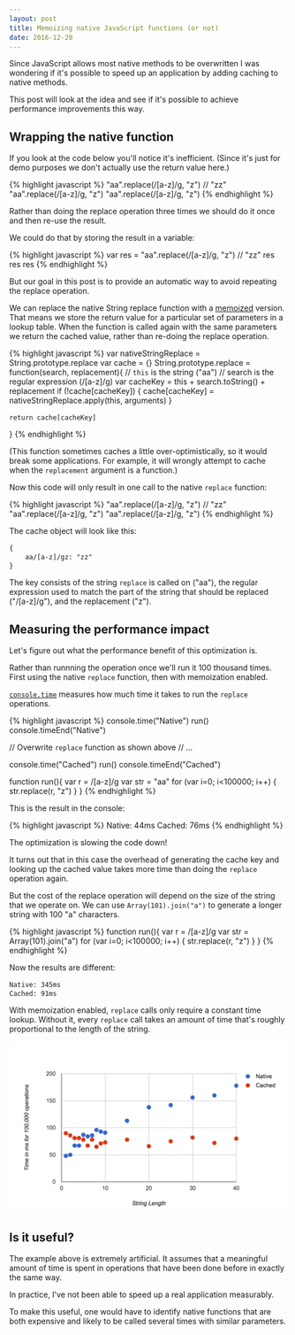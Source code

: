 ```yaml
---
layout: post
title: Memoizing native JavaScript functions (or not)
date: 2016-12-20
---
```


Since JavaScript allows most native methods to be overwritten I was wondering if it's possible to speed up an application by adding caching to native methods.

This post will look at the idea and see if it's possible to achieve performance improvements this way.

## Wrapping the native function

If you look at the code below you'll notice it's inefficient. (Since it's just for demo purposes we don't actually use the return value here.)

{% highlight javascript %}
"aa".replace(/[a-z]/g, "z") // "zz"
"aa".replace(/[a-z]/g, "z")
"aa".replace(/[a-z]/g, "z")
{% endhighlight %}

Rather than doing the replace operation three times we should do it once and then re-use the result.

We could do that by storing the result in a variable:

{% highlight javascript %}
var res = "aa".replace(/[a-z]/g, "z") // "zz"
res
res
res
{% endhighlight %}

But our goal in this post is to provide an automatic way to avoid repeating the replace operation.

We can replace the native String replace function with a [memoized](https://en.wikipedia.org/wiki/Memoization) version. That means we store the return value for a particular set of parameters in a lookup table. When the function is called again with the same parameters we return the cached value, rather than re-doing the replace operation.

{% highlight javascript %}
var nativeStringReplace = String.prototype.replace
var cache = {}
String.prototype.replace = function(search, replacement){
    // `this` is the string ("aa")
    // search is the regular expression (/[a-z]/g)
    var cacheKey = this + search.toString() + replacement
    if (!cache[cacheKey]) {
        cache[cacheKey] = nativeStringReplace.apply(this, arguments)
    }
    
    return cache[cacheKey]
}
{% endhighlight %}

(This function sometimes caches a little over-optimistically, so it would break some applications. For example, it will wrongly attempt to cache when the `replacement` argument is a function.)

Now this code will only result in one call to the native `replace` function:

{% highlight javascript %}
"aa".replace(/[a-z]/g, "z") // "zz"
"aa".replace(/[a-z]/g, "z")
"aa".replace(/[a-z]/g, "z")
{% endhighlight %}

The cache object will look like this:

    {
        aa/[a-z]/gz: "zz"
    }

The key consists of the string `replace` is called on ("aa"), the regular expression used to match the part of the string that should be replaced ("/[a-z]/g"), and the replacement ("z").

## Measuring the performance impact

Let's figure out what the performance benefit of this optimization is.

Rather than runnning the operation once we'll run it 100 thousand times. First using the native `replace` function, then with memoization enabled.

[`console.time`](https://developer.mozilla.org/en-US/docs/Web/API/Console/time) measures how much time it takes to run the `replace` operations.

{% highlight javascript %}
console.time("Native")
run()
console.timeEnd("Native")

// Overwrite `replace` function as shown above
// ...

console.time("Cached")
run()
console.timeEnd("Cached")

function run(){
    var r = /[a-z]/g
    var str = "aa"
    for (var i=0; i<100000; i++) {
        str.replace(r, "z")
    }
}
{% endhighlight %}

This is the result in the console:

{% highlight javascript %}
Native: 44ms
Cached: 76ms
{% endhighlight %}

The optimization is slowing the code down!

It turns out that in this case the overhead of generating the cache key and looking up the cached value takes more time than doing the `replace` operation again.

But the cost of the replace operation will depend on the size of the string that we operate on. We can use `Array(101).join("a")` to generate a longer string with 100 "a" characters.

{% highlight javascript %}
function run(){
    var r = /[a-z]/g
    var str = Array(101).join("a")
    for (var i=0; i<100000; i++) {
        str.replace(r, "z")
    }
}
{% endhighlight %}

Now the results are different:

    Native: 345ms
    Cached: 91ms

With memoization enabled, `replace` calls only require a constant time lookup. Without it, every `replace` call takes an amount of time that's roughly proportional to the length of the string.

![](/img/blog/native-functions-memoized/native-vs-cached-performance.png)

## Is it useful?

The example above is extremely artificial. It assumes that a meaningful amount of time is spent in operations that have been done before in exactly the same way.

In practice, I've not been able to speed up a real application measurably.

To make this useful, one would have to identify native functions that are both expensive and likely to be called several times with similar parameters.

